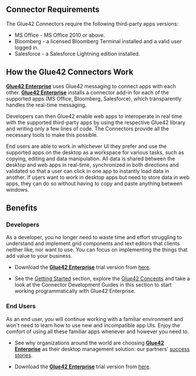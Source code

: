 ## Connector Requirements

The Glue42 Connectors require the following third-party apps versions:

- MS Office - MS Office 2010 or above.
- Bloomberg - a licensed Bloomberg Terminal installed and a valid user logged in.
- Salesforce - a Salesforce Lightning edition installed.

## How the Glue42 Connectors Work

[**Glue42 Enterprise**](https://glue42.com/enterprise/) uses Glue42 messaging to connect apps with each other. [**Glue42 Enterprise**](https://glue42.com/enterprise/) installs a connector add-in for each of the supported apps (MS Office, Bloomberg, Salesforce), which transparently handles the real-time messaging.

Developers can then Glue42 enable web apps to interoperate in real time with the supported third-party apps by using the respective Glue42 library and writing only a few lines of code. The Connectors provide all the necessary tools to make this possible.

End users are able to work in whichever UI they prefer and use the supported apps on the desktop as a workspace for various tasks, such as copying, editing and data manipulation. All data is shared between the desktop and web apps in real-time, synchronized in both directions and validated so that a user can click in one app to instantly load data in another. If users want to work in desktop apps but need to store data in web apps, they can do so without having to copy and paste anything between windows.

## Benefits

### Developers

As a developer, you no longer need to waste time and effort struggling to understand and implement grid components and text editors that clients neither like, nor want to use. You can focus on implementing the things that add value to your business.

- Download the [**Glue42 Enterprise**](https://glue42.com/enterprise/) trial version from [here](https://glue42.com/free-trial/).

- See the [Getting Started](../../getting-started/what-is-glue42/general-overview/index.html) section, explore the [Glue42 Concepts](../../glue42-concepts/glue42-toolbar/index.html) and take a look at the Connector Development Guides in this section to start working programmatically with Glue42 Enterprise.

### End Users

As an end user, you will continue working with a familiar environment and won't need to learn how to use new and incompatible app UIs. Enjoy the comfort of using all these familiar apps whenever and however you need to.

- See why organizations around the world are choosing [**Glue42 Enterprise**](https://glue42.com/enterprise/) as their desktop management solution: our partners' [success stories](https://glue42.com/success-stories/).

- Download the [**Glue42 Enterprise**](https://glue42.com/enterprise/) trial version from [here](https://glue42.com/free-trial/).